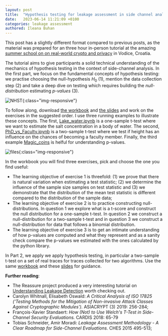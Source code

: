 ```yaml
---
layout: post
title:  "Hypothesis testing for leakage assessment in side channel analysis"
date:   2023-06-14 11:21:09 +0100
categories: leakage assessment
authored: Ileana Buhan
---
```


This post has a slightly different format compared to previous posts, as the material was prepared for an three hour in-person tutorial at the amazing [summer school on on real-world crypto and privacy](https://summerschool-croatia.cs.ru.nl/2023/index.html)  in Vodice, Croatia. 

The tutorial aims to give participants a solid technical understanding of the mechanics of hypothesis testing in the context of side-channel analysis. In the first part, we focus on the fundamental concepts of hypothesis testing: we practise choosing the null-hypothesis $H_0$ (1), mention the data collection step (2) and  take a deep dive on testing  which requires building the *null-distribution*  estimating *p-values* (3).

![NHST]({{site.url}}/assets/img//Hypothesis_testing/NHST.png){:class="img-responsive"} 

 To follow along, download [the workbook](https://github.com/ileanabuhan/talks_slides/blob/main/Croatia_23/tutorial_workbook.pdf) and  [the slides](https://github.com/ileanabuhan/talks_slides/blob/main/Croatia_23/NHST-part1.pdf) and work on the exercises in the suggested order. I use three running examples to illustrate these concepts. The first, [Lake_water.ipynb](https://colab.research.google.com/drive/1geYPLVc9_ywZPMd8PQSd8R6eZ2OWX0gp?hl=en) is a one-sample t-test where we want to estimate the salt concentration in a body of water. The second, [PhD_vs_Faculty.ipynb](https://colab.research.google.com/drive/1r3RiT3YXhv9fg-gx4CJksoEJDVtQBu62?usp=sharing)  is a two-sample t-test where we test if height has an influence on the chances of becoming a faculty member. Finally, the third example [Magic_coins](https://colab.research.google.com/drive/1r3RiT3YXhv9fg-gx4CJksoEJDVtQBu62?usp=sharing) is helful for understanding p-values. 

![files]({{site.url}}/assets/img//Hypothesis_testing/files.png){:class="img-responsive"} 

 In the workbook you will find three exercises, pick and choose the one you find useful: 

- The learning objective of exercise 1 is threefold: (1)  we prove that there is natural variation when estimating a test statistic; (2) we determine the influence of the sample size samples on  test statistic and (3) we demonstrate that the distribution of the mean test statistic is different compared to the distribution of the sample data; 
- The learning objective of exercise 2 is to practice constructing null-distributions. In question 1 we explore what is a t-score and construct the null distribution for a one-sample t-test. In  question 2 we construct a null-distribution for a two-sample t-test and in question 3 we construct a null-distribution for data that follows a binomial distribution. 
- The learning objective of exercise 3 is  to get an intimate understanding of how p-values are computed and what they represent and as a sanity check compare the p-values we estimated with the ones calculated by the python library. 

In Part 2, we apply we apply hypothesis testing, in particular a two-sample t-test on a set of real traces for traces collected for two algorithms. Use the same [workbook](https://github.com/ileanabuhan/talks_slides/blob/main/Croatia_23/tutorial_workbook.pdf) and these [slides](https://github.com/ileanabuhan/talks_slides/blob/main/Croatia_23/NHST-part2.pdf) for guidance.  

**Further reading**:

- The Reassure project produced a very interesting tutorial on [Understanding Leakage Detection]( *https://reassure.eu/leakage-detection-tutorial/*)  worth checking out.
- Carolyn Whitnall, Elisabeth Oswald: *A Critical Analysis of ISO 17825 ('Testing Methods for the Mitigation of Non-invasive Attack Classes Against Cryptographic Modules').* ASIACRYPT (3) 2019: 256-284;
- François-Xavier Standaert: *How (Not) to Use Welch's T-Test in Side-Channel Security Evaluations.* CARDIS 2018: 65-79
- Tobias Schneider, Amir Moradi: *Leakage Assessment Methodology - A Clear Roadmap for Side-Channel Evaluations.* CHES 2015 495-513;

